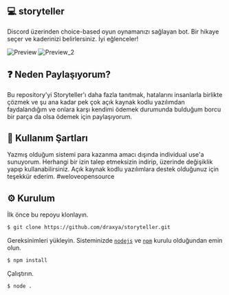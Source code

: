 ## 💻 storyteller
 Discord üzerinden choice-based oyun oynamanızı sağlayan bot. Bir hikaye seçer ve kaderinizi belirlersiniz. İyi eğlenceler!
 
![Preview](https://user-images.githubusercontent.com/68575901/188519868-fbba8490-149a-4203-b7ee-4940ab86a9f3.png)
![Preview_2](https://user-images.githubusercontent.com/68575901/188519869-5f7f5e0e-2d29-4415-a64b-680c7455a028.png)

## ❓ Neden Paylaşıyorum?
 Bu repository'yi Storyteller'ı daha fazla tanıtmak, hatalarını insanlarla birlikte çözmek ve şu ana kadar pek çok açık kaynak kodlu yazılımdan faydalandığım ve onlara karşı kendimi ödemek durumunda bulduğum borcu bir parça da olsa ödemek için paylaşıyorum. 

## 📕 Kullanım Şartları
 Yazmış olduğum sistemi para kazanma amacı dışında individual use'a sunuyorum. Herhangi bir izin talep etmeksizin indirip, üzerinde değişiklik yapıp kullanabilirsiniz. Açık kaynak kodlu yazılımlara destek olduğunuz için teşekkür ederim. #weloveopensource
 
## ⚙️ Kurulum

İlk önce bu repoyu klonlayın.
```bash
$ git clone https://github.com/draxya/storyteller.git
```

Gereksinimleri yükleyin. Sisteminizde [`nodejs`](https://nodejs.org/en/) ve [`npm`](https://www.npmjs.com/) kurulu olduğundan emin olun.
```bash
$ npm install
```

Çalıştırın.
```bash
$ node .
```
